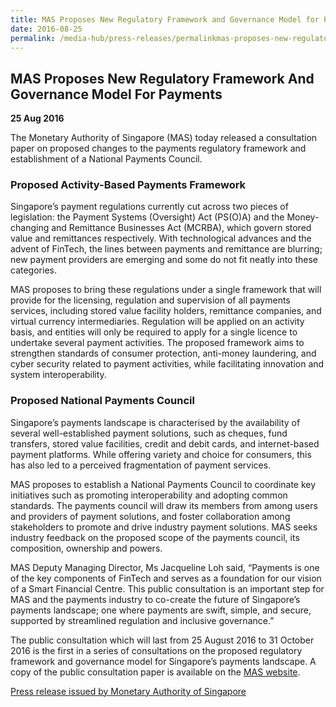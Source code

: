 ```yaml
---
title: MAS Proposes New Regulatory Framework and Governance Model for Payments
date: 2016-08-25
permalink: /media-hub/press-releases/permalinkmas-proposes-new-regulatory-framework-and-governance-model-for-payments/
---
```

## MAS Proposes New Regulatory Framework And Governance Model For Payments ##

**25 Aug 2016**

The Monetary Authority of Singapore (MAS) today released a consultation paper on proposed changes to the payments regulatory framework and establishment of a National Payments Council.

### Proposed Activity-Based Payments Framework  
Singapore’s payment regulations currently cut across two pieces of legislation: the Payment Systems (Oversight) Act (PS(O)A) and the Money-changing and Remittance Businesses Act (MCRBA), which govern stored value and remittances respectively. With technological advances and the advent of FinTech, the lines between payments and remittance are blurring; new payment providers are emerging and some do not fit neatly into these categories.  
  
MAS proposes to bring these regulations under a single framework that will provide for the licensing, regulation and supervision of all payments services, including stored value facility holders, remittance companies, and virtual currency intermediaries. Regulation will be applied on an activity basis, and entities will only be required to apply for a single licence to undertake several payment activities. The proposed framework aims to strengthen standards of consumer protection, anti-money laundering, and cyber security related to payment activities, while facilitating innovation and system interoperability.

### Proposed National Payments Council  
Singapore’s payments landscape is characterised by the availability of several well-established payment solutions, such as cheques, fund transfers, stored value facilities, credit and debit cards, and internet-based payment platforms. While offering variety and choice for consumers, this has also led to a perceived fragmentation of payment services.

MAS proposes to establish a National Payments Council to coordinate key initiatives such as promoting interoperability and adopting common standards. The payments council will draw its members from among users and providers of payment solutions, and foster collaboration among stakeholders to promote and drive industry payment solutions. MAS seeks industry feedback on the proposed scope of the payments council, its composition, ownership and powers.

MAS Deputy Managing Director, Ms Jacqueline Loh said, “Payments is one of the key components of FinTech and serves as a foundation for our vision of a Smart Financial Centre. This public consultation is an important step for MAS and the payments industry to co-create the future of Singapore’s payments landscape; one where payments are swift, simple, and secure, supported by streamlined regulation and inclusive governance.”

The public consultation which will last from 25 August 2016 to 31 October 2016 is the first in a series of consultations on the proposed regulatory framework and governance model for Singapore’s payments landscape. A copy of the public consultation paper is available on the [MAS website](https://www.mas.gov.sg/publications/consultations/2016/proposed-activity-based-payments-framework-and-establishment-of-a-national-payments-council---first-consultation).

[Press release issued by Monetary Authority of Singapore](https://www.mas.gov.sg/news/media-releases/2016/mas-proposes-new-regulatory-framework-and-governance-model-for-payments)